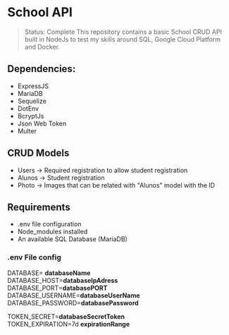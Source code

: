 # School API
> Status: Complete
This repository contains a basic School CRUD API built in NodeJs to test my skills around SQL, Google Cloud Platform and Docker.

## Dependencies:
* ExpressJS
* MariaDB
* Sequelize
* DotEnv
* BcryptJs
* Json Web Token
* Multer

## CRUD Models
* Users -> Required registration to allow student registration
* Alunos -> Student registration
* Photo -> Images that can be related with "Alunos" model with the ID

## Requirements
* .env file configuration
* Node_modules installed
* An available SQL Database (MariaDB)

### .env File config
DATABASE= __databaseName__ <br>
DATABASE_HOST=__databaseIpAdress__ <br>
DATABASE_PORT=__databasePORT__ <br>
DATABASE_USERNAME=__databaseUserName__ <br>
DATABASE_PASSWORD=__databasePassword__ <br>

TOKEN_SECRET=__databaseSecretToken__ <br>
TOKEN_EXPIRATION=7d __expirationRange__ <br>


